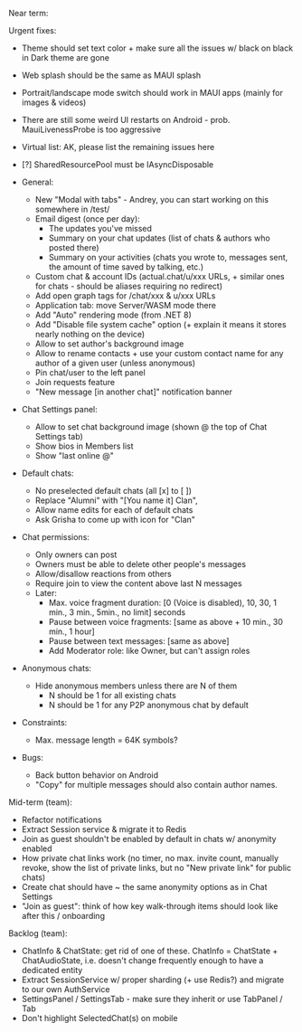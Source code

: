 Near term:

Urgent fixes:
- Theme should set text color + make sure all the issues w/ black on black in Dark theme are gone
- Web splash should be the same as MAUI splash
- Portrait/landscape mode switch should work in MAUI apps (mainly for images & videos)
- There are still some weird UI restarts on Android - prob. MauiLivenessProbe is too aggressive
- Virtual list: AK, please list the remaining issues here
- [?] SharedResourcePool must be IAsyncDisposable

- General:
  - New "Modal with tabs" - Andrey, you can start working on this somewhere in /test/
  - Email digest (once per day):
    - The updates you've missed
    - Summary on your chat updates (list of chats & authors who posted there)
    - Summary on your activities (chats you wrote to, messages sent, the amount of time saved by talking, etc.)
  - Custom chat & account IDs (actual.chat/u/xxx URLs, + similar ones for chats - should be aliases requiring no redirect)
  - Add open graph tags for /chat/xxx & u/xxx URLs
  - Application tab: move Server/WASM mode there
  - Add "Auto" rendering mode (from .NET 8)
  - Add "Disable file system cache" option (+ explain it means it stores nearly nothing on the device)
  - Allow to set author's background image
  - Allow to rename contacts + use your custom contact name for any author of a given user (unless anonymous)
  - Pin chat/user to the left panel
  - Join requests feature
  - "New message [in another chat]" notification banner
- Chat Settings panel:
  - Allow to set chat background image (shown @ the top of Chat Settings tab)
  - Show bios in Members list
  - Show "last online @"
- Default chats:
  - No preselected default chats (all [x] to [ ])
  - Replace "Alumni" with "[You name it] Clan", 
  - Allow name edits for each of default chats
  - Ask Grisha to come up with icon for "Clan"
- Chat permissions:
  - Only owners can post
  - Owners must be able to delete other people's messages
  - Allow/disallow reactions from others
  - Require join to view the content above last N messages
  - Later:
    - Max. voice fragment duration: [0 (Voice is disabled), 10, 30, 1 min., 3 min., 5min., no limit] seconds
    - Pause between voice fragments: [same as above + 10 min., 30 min., 1 hour]
    - Pause between text messages: [same as above]
    - Add Moderator role: like Owner, but can't assign roles
- Anonymous chats:
  - Hide anonymous members unless there are N of them 
    - N should be 1 for all existing chats
    - N should be 1 for any P2P anonymous chat by default  
- Constraints:
  - Max. message length = 64K symbols?

- Bugs:
  - Back button behavior on Android
  - "Copy" for multiple messages should also contain author names.

Mid-term (team):
- Refactor notifications
- Extract Session service & migrate it to Redis
- Join as guest shouldn't be enabled by default in chats w/ anonymity enabled
- How private chat links work (no timer, no max. invite count, manually revoke, show the list of private links, but no "New private link" for public chats)
- Create chat should have ~ the same anonymity options as in Chat Settings
- "Join as guest": think of how key walk-through items should look like after this / onboarding

Backlog (team):

- ChatInfo & ChatState: get rid of one of these. ChatInfo = ChatState + ChatAudioState, i.e. doesn't change frequently enough to have a dedicated entity
- Extract SessionService w/ proper sharding (+ use Redis?) and migrate to our own AuthService
- SettingsPanel / SettingsTab - make sure they inherit or use TabPanel / Tab
- Don't highlight SelectedChat(s) on mobile
